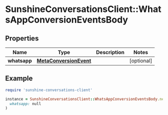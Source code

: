 # SunshineConversationsClient::WhatsAppConversionEventsBody

## Properties

| Name | Type | Description | Notes |
| ---- | ---- | ----------- | ----- |
| **whatsapp** | [**MetaConversionEvent**](MetaConversionEvent.md) |  | [optional] |

## Example

```ruby
require 'sunshine-conversations-client'

instance = SunshineConversationsClient::WhatsAppConversionEventsBody.new(
  whatsapp: null
)
```

